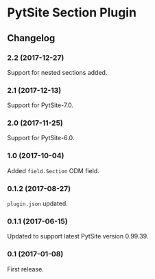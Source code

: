 # PytSite Section Plugin


## Changelog


### 2.2 (2017-12-27)

Support for nested sections added.


### 2.1 (2017-12-13)

Support for PytSite-7.0.


### 2.0 (2017-11-25)

Support for PytSite-6.0.


### 1.0 (2017-10-04)

Added `field.Section` ODM field.


### 0.1.2 (2017-08-27)

`plugin.json` updated.


### 0.1.1 (2017-06-15)

Updated to support latest PytSite version 0.99.39.


### 0.1 (2017-01-08)

First release.
